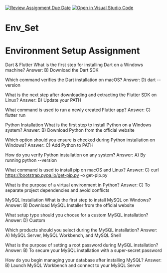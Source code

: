 [![Review Assignment Due Date](https://classroom.github.com/assets/deadline-readme-button-22041afd0340ce965d47ae6ef1cefeee28c7c493a6346c4f15d667ab976d596c.svg)](https://classroom.github.com/a/vnsr1XuU)
[![Open in Visual Studio Code](https://classroom.github.com/assets/open-in-vscode-2e0aaae1b6195c2367325f4f02e2d04e9abb55f0b24a779b69b11b9e10269abc.svg)](https://classroom.github.com/online_ide?assignment_repo_id=17059802&assignment_repo_type=AssignmentRepo)
# Env_Set

# Environment Setup Assignment



Dart & Flutter
What is the first step for installing Dart on a Windows machine?
Answer: B) Download the Dart SDK

Which command verifies the Dart installation on macOS?
Answer: D) dart --version

What is the next step after downloading and extracting the Flutter SDK on Linux?
Answer: B) Update your PATH

What command is used to run a newly created Flutter app?
Answer: C) flutter run

Python Installation
What is the first step to install Python on a Windows system?
Answer: B) Download Python from the official website

Which option should you ensure is checked during Python installation on Windows?
Answer: C) Add Python to PATH

How do you verify Python installation on any system?
Answer: A) By running python --version

What command is used to install pip on macOS and Linux?
Answer: C) curl https://bootstrap.pypa.io/get-pip.py -o get-pip.py

What is the purpose of a virtual environment in Python?
Answer: C) To separate project dependencies and avoid conflicts

MySQL Installation
What is the first step to install MySQL on Windows?
Answer: B) Download MySQL Installer from the official website

What setup type should you choose for a custom MySQL installation?
Answer: D) Custom

Which products should you select during the MySQL installation?
Answer: A) MySQL Server, MySQL Workbench, and MySQL Shell

What is the purpose of setting a root password during MySQL installation?
Answer: B) To secure your MySQL installation with a super-secret password

How do you begin managing your database after installing MySQL?
Answer: B) Launch MySQL Workbench and connect to your MySQL Server

